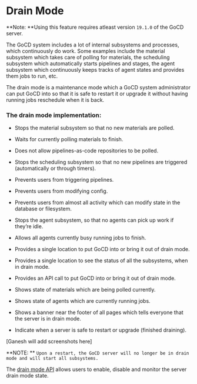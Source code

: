 # **Drain Mode**

**Note: **Using this feature requires atleast version `19.1.0`  of the GoCD server.

The GoCD system includes a lot of internal subsystems and processes, which continuously do work. 
Some examples include the material subsystem which takes care of polling for materials, the scheduling subsystem which automatically starts pipelines and stages, the agent subsystem which continuously keeps tracks of agent states and provides them jobs to run, etc.

The drain mode is a maintenance mode which a GoCD system administrator can put GoCD into so that it is safe to restart it or upgrade it without having running jobs reschedule when it is back.

### The drain mode implementation:
  - Stops the material subsystem so that no new materials are polled.
  - Waits for currently polling materials to finish.
  - Does not allow pipelines-as-code repositories to be polled.

  - Stops the scheduling subsystem so that no new pipelines are triggered (automatically or through timers).
  - Prevents users from triggering pipelines.

  - Prevents users from modifying config.
  - Prevents users from almost all activity which can modify state in the database or filesystem.

  - Stops the agent subsystem, so that no agents can pick up work if they’re idle.
  - Allows all agents currently busy running jobs to finish.

  - Provides a single location to put GoCD into or bring it out of drain mode.
  - Provides a single location to see the status of all the subsystems, when in drain mode.
  - Provides an API call to put GoCD into or bring it out of drain mode.
  - Shows state of materials which are being polled currently.
  - Shows state of agents which are currently running jobs.
  - Shows a banner near the footer of all pages which tells everyone that the server is in drain mode.
  - Indicate when a server is safe to restart or upgrade (finished draining).

[Ganesh will add screenshots here]

**NOTE: ** `Upon a restart, the GoCD server will no longer be in drain mode and will start all subsystems.`

The [drain mode API](https://api.gocd.org/current/#drain_mode) allows users to enable, disable and monitor the server drain mode state.

